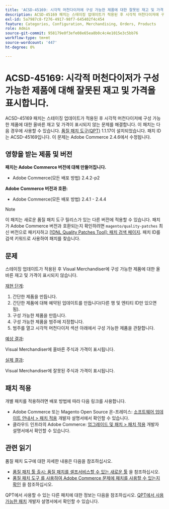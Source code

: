 ```yaml
---
title: 'ACSD-45169: 시각적 머천다이저에 구성 가능한 제품에 대한 잘못된 재고 및 가격이 표시됨'
description: ACSD-45169 패치는 스테이징 업데이트가 적용된 후 시각적 머천다이저에 구성 가능한 제품에 대한 올바른 재고 및 가격이 표시되지 않는 문제를 해결합니다. 이 패치는 [Quality Patches Tool (QPT)](/help/announcements/adobe-commerce-announcements/magento-quality-patches-released-new-tool-to-self-serve-quality-patches.md) 1.1.17이 설치된 경우 사용할 수 있습니다. 패치 ID는 ACSD-45169입니다. 이 문제는 Adobe Commerce 2.4.6에서 수정됩니다.
exl-id: 5a7987c8-f276-4917-98f7-645402f4c454
feature: Categories, Configuration, Merchandising, Orders, Products
role: Admin
source-git-commit: 958179e0f3efe08e65ea8b0c4c4e1015e3c5bb76
workflow-type: tm+mt
source-wordcount: '447'
ht-degree: 0%

---
```


# ACSD-45169: 시각적 머천다이저가 구성 가능한 제품에 대해 잘못된 재고 및 가격을 표시합니다.

ACSD-45169 패치는 스테이징 업데이트가 적용된 후 시각적 머천다이저에 구성 가능한 제품에 대한 올바른 재고 및 가격이 표시되지 않는 문제를 해결합니다. 이 패치는 다음 경우에 사용할 수 있습니다. [품질 패치 도구(QPT)](/help/announcements/adobe-commerce-announcements/magento-quality-patches-released-new-tool-to-self-serve-quality-patches.md) 1.1.17이 설치되었습니다. 패치 ID는 ACSD-45169입니다. 이 문제는 Adobe Commerce 2.4.6에서 수정됩니다.

## 영향을 받는 제품 및 버전

**패치는 Adobe Commerce 버전에 대해 만들어집니다.**

* Adobe Commerce(모든 배포 방법) 2.4.2-p2

**Adobe Commerce 버전과 호환:**

* Adobe Commerce(모든 배포 방법) 2.4.1 - 2.4.4

>[!NOTE]
>
>이 패치는 새로운 품질 패치 도구 릴리스가 있는 다른 버전에 적용할 수 있습니다. 패치가 Adobe Commerce 버전과 호환되는지 확인하려면 `magento/quality-patches` 최신 버전으로 패키지하고 [[!DNL Quality Patches Tool]: 패치 검색 페이지](https://devdocs.magento.com/quality-patches/tool.html#patch-grid). 패치 ID를 검색 키워드로 사용하여 패치를 찾습니다.

## 문제

스테이징 업데이트가 적용된 후 Visual Merchandiser에 구성 가능한 제품에 대한 올바른 재고 및 가격이 표시되지 않습니다.

<u>재현 단계</u>:

1. 간단한 제품을 만듭니다.
1. 간단한 제품에 대해 예약된 업데이트를 만듭니다(다른 행 및 엔티티 ID만 있으면 됨).
1. 구성 가능한 제품을 만듭니다.
1. 구성 가능한 제품을 범주에 지정합니다.
1. 범주를 열고 시각적 머천다이저 섹션 아래에서 구성 가능한 제품을 관찰합니다.

<u>예상 결과</u>:

Visual Merchandiser에 올바른 주식과 가격이 표시됩니다.

<u>실제 결과</u>:

Visual Merchandiser에 잘못된 주식과 가격이 표시됩니다.

## 패치 적용

개별 패치를 적용하려면 배포 방법에 따라 다음 링크를 사용합니다.

* Adobe Commerce 또는 Magento Open Source 온-프레미스: [소프트웨어 업데이트 안내서 > 패치 적용](https://devdocs.magento.com/guides/v2.4/comp-mgr/patching/mqp.html) 개발자 설명서에서 확인할 수 있습니다.
* 클라우드 인프라의 Adobe Commerce: [업그레이드 및 패치 > 패치 적용](https://devdocs.magento.com/cloud/project/project-patch.html) 개발자 설명서에서 확인할 수 있습니다.

## 관련 읽기

품질 패치 도구에 대한 자세한 내용은 다음을 참조하십시오.

* [품질 패치 툴 출시: 품질 패치를 셀프서비스할 수 있는 새로운 툴](/help/announcements/adobe-commerce-announcements/magento-quality-patches-released-new-tool-to-self-serve-quality-patches.md) 을 참조하십시오.
* [품질 패치 도구 를 사용하여 Adobe Commerce 문제에 패치를 사용할 수 있는지 확인](/help/support-tools/patches-available-in-qpt-tool/check-patch-for-magento-issue-with-magento-quality-patches.md) 을 참조하십시오.

QPT에서 사용할 수 있는 다른 패치에 대한 정보는 다음을 참조하십시오. [QPT에서 사용 가능한 패치](https://devdocs.magento.com/quality-patches/tool.html#patch-grid) 개발자 설명서에서 확인할 수 있습니다.
